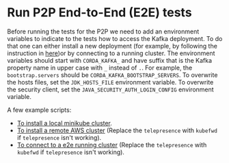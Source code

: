 # Run P2P End-to-End (E2E) tests
Before running the tests for the P2P we need to add an environment variables to indicate to the tests how to access 
the Kafka deployment. To do that one can either install a new deployment (for example, by following the instruction in [here](https://github.com/corda/corda-runtime-os/wiki/Local-development-with-Kubernetes))or by connecting to a running cluster.
The environment variables should start with `CORDA_KAFKA_` and have suffix that is the Kafka property name in upper case with `_` instead of `.`. For example, the `bootstrap.servers` should be `CORDA_KAFKA_BOOTSTRAP_SERVERS`.
To overwrite the hosts files, set the `JDK_HOSTS_FILE` environment variable.
To overwrite the security client, set the `JAVA_SECURITY_AUTH_LOGIN_CONFIG` environment variable.

A few example scripts:
* [To install a local minikube cluster](install.minikube.sh).
* [To install a remote AWS cluster](install.aws.sh) (Replace the `telepresence` with `kubefwd` if `telepresence` isn't working).
* [To connect to a e2e running cluster](connect.e2e.sh) (Replace the `telepresence` with `kubefwd` if `telepresence` isn't working).
